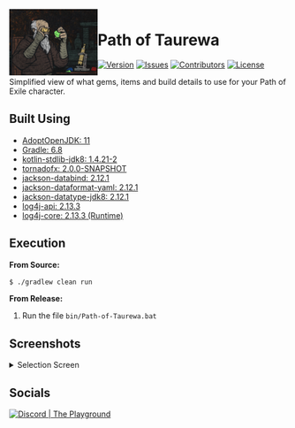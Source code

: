 <img src="./logo.png" align="left" width="160" height="120" alt="Path of Taurewa Logo"/>

# Path of Taurewa
[![Version](https://img.shields.io/github/tag-pre/Macro303/Path-of-Taurewa.svg?label=version&style=flat-square)](https://github.com/Macro303/Path-of-Taurewa/releases)
[![Issues](https://img.shields.io/github/issues/Macro303/Path-of-Taurewa.svg?style=flat-square)](https://github.com/Macro303/Path-of-Taurewa/issues)
[![Contributors](https://img.shields.io/github/contributors/Macro303/Path-of-Taurewa.svg?style=flat-square)](https://github.com/Macro303/Path-of-Taurewa/graphs/contributors)
[![License](https://img.shields.io/github/license/Macro303/Path-of-Taurewa.svg?style=flat-square)](https://opensource.org/licenses/MIT)

Simplified view of what gems, items and build details to use for your Path of Exile character.

## Built Using
- [AdoptOpenJDK: 11](https://adoptopenjdk.net/)
- [Gradle: 6.8](https://gradle.org/)
- [kotlin-stdlib-jdk8: 1.4.21-2](https://kotlinlang.org/)
- [tornadofx: 2.0.0-SNAPSHOT](https://github.com/edvin/tornadofx)
- [jackson-databind: 2.12.1](https://github.com/FasterXML/jackson)
- [jackson-dataformat-yaml: 2.12.1](https://github.com/FasterXML/jackson-dataformats-text)
- [jackson-datatype-jdk8: 2.12.1](https://github.com/FasterXML/jackson-modules-java8)
- [log4j-api: 2.13.3](https://logging.apache.org/log4j/2.x/)
- [log4j-core: 2.13.3 (Runtime)](https://logging.apache.org/log4j/2.x/)

## Execution
**From Source:**
```bash
$ ./gradlew clean run
```
**From Release:**
1. Run the file `bin/Path-of-Taurewa.bat`

## Screenshots
<details>
  <summary>Selection Screen</summary>
  <img src="./resources/docs/Screen-1-Light.png" align="left" width="300" height="330" alt="Selection Screen - Light"/>
  <img src="./resources/docs/Screen-1-Dark.png" align="left" width="300" height="330" alt="Selection Screen - Dark"/>
  <br /><br /><br /><br /><br /><br /><br /><br /><br /><br /><br /><br /><br /><br />
</details>

## Socials
[![Discord | The Playground](https://discord.com/api/v6/guilds/618581423070117932/widget.png?style=banner2)](https://discord.gg/nqGMeGg)
